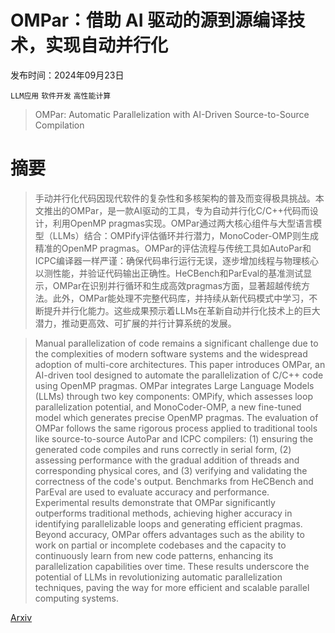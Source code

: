 # OMPar：借助 AI 驱动的源到源编译技术，实现自动并行化

发布时间：2024年09月23日

`LLM应用` `软件开发` `高性能计算`

> OMPar: Automatic Parallelization with AI-Driven Source-to-Source Compilation

# 摘要

> 手动并行化代码因现代软件的复杂性和多核架构的普及而变得极具挑战。本文推出的OMPar，是一款AI驱动的工具，专为自动并行化C/C++代码而设计，利用OpenMP pragmas实现。OMPar通过两大核心组件与大型语言模型（LLMs）结合：OMPify评估循环并行潜力，MonoCoder-OMP则生成精准的OpenMP pragmas。OMPar的评估流程与传统工具如AutoPar和ICPC编译器一样严谨：确保代码串行运行无误，逐步增加线程与物理核心以测性能，并验证代码输出正确性。HeCBench和ParEval的基准测试显示，OMPar在识别并行循环和生成高效pragmas方面，显著超越传统方法。此外，OMPar能处理不完整代码库，并持续从新代码模式中学习，不断提升并行化能力。这些成果预示着LLMs在革新自动并行化技术上的巨大潜力，推动更高效、可扩展的并行计算系统的发展。

> Manual parallelization of code remains a significant challenge due to the complexities of modern software systems and the widespread adoption of multi-core architectures. This paper introduces OMPar, an AI-driven tool designed to automate the parallelization of C/C++ code using OpenMP pragmas. OMPar integrates Large Language Models (LLMs) through two key components: OMPify, which assesses loop parallelization potential, and MonoCoder-OMP, a new fine-tuned model which generates precise OpenMP pragmas. The evaluation of OMPar follows the same rigorous process applied to traditional tools like source-to-source AutoPar and ICPC compilers: (1) ensuring the generated code compiles and runs correctly in serial form, (2) assessing performance with the gradual addition of threads and corresponding physical cores, and (3) verifying and validating the correctness of the code's output. Benchmarks from HeCBench and ParEval are used to evaluate accuracy and performance. Experimental results demonstrate that OMPar significantly outperforms traditional methods, achieving higher accuracy in identifying parallelizable loops and generating efficient pragmas. Beyond accuracy, OMPar offers advantages such as the ability to work on partial or incomplete codebases and the capacity to continuously learn from new code patterns, enhancing its parallelization capabilities over time. These results underscore the potential of LLMs in revolutionizing automatic parallelization techniques, paving the way for more efficient and scalable parallel computing systems.

[Arxiv](https://arxiv.org/abs/2409.14771)